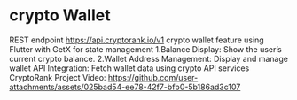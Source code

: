 # crypto Wallet
REST endpoint
https://api.cryptorank.io/v1
crypto wallet feature using Flutter with GetX for state management
1.Balance Display: Show the user’s current crypto balance.
2.Wallet Address Management: Display and manage wallet
API Integration: Fetch wallet data using crypto API services  CryptoRank
Project Video:
https://github.com/user-attachments/assets/025bad54-ee78-42f7-bfb0-5b186ad3c107




